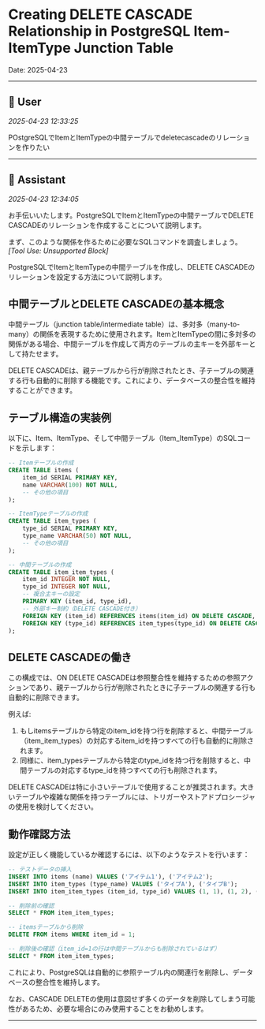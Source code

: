 # Creating DELETE CASCADE Relationship in PostgreSQL Item-ItemType Junction Table

Date: 2025-04-23

---

## 👤 User
*2025-04-23 12:33:25*

POstgreSQLでItemとItemTypeの中間テーブルでdeletecascadeのリレーションを作りたい

---

## 🤖 Assistant
*2025-04-23 12:34:05*

お手伝いいたします。PostgreSQLでItemとItemTypeの中間テーブルでDELETE CASCADEのリレーションを作成することについて説明します。

まず、このような関係を作るために必要なSQLコマンドを調査しましょう。
*[Tool Use: Unsupported Block]*



PostgreSQLでItemとItemTypeの中間テーブルを作成し、DELETE CASCADEのリレーションを設定する方法について説明します。

## 中間テーブルとDELETE CASCADEの基本概念

中間テーブル（junction table/intermediate table）は、多対多（many-to-many）の関係を表現するために使用されます。ItemとItemTypeの間に多対多の関係がある場合、中間テーブルを作成して両方のテーブルの主キーを外部キーとして持たせます。

DELETE CASCADEは、親テーブルから行が削除されたとき、子テーブルの関連する行も自動的に削除する機能です。これにより、データベースの整合性を維持することができます。

## テーブル構造の実装例

以下に、Item、ItemType、そして中間テーブル（Item_ItemType）のSQLコードを示します：

```sql
-- Itemテーブルの作成
CREATE TABLE items (
    item_id SERIAL PRIMARY KEY,
    name VARCHAR(100) NOT NULL,
    -- その他の項目
);

-- ItemTypeテーブルの作成
CREATE TABLE item_types (
    type_id SERIAL PRIMARY KEY,
    type_name VARCHAR(50) NOT NULL,
    -- その他の項目
);

-- 中間テーブルの作成
CREATE TABLE item_item_types (
    item_id INTEGER NOT NULL,
    type_id INTEGER NOT NULL,
    -- 複合主キーの設定
    PRIMARY KEY (item_id, type_id),
    -- 外部キー制約（DELETE CASCADE付き）
    FOREIGN KEY (item_id) REFERENCES items(item_id) ON DELETE CASCADE,
    FOREIGN KEY (type_id) REFERENCES item_types(type_id) ON DELETE CASCADE
);
```

## DELETE CASCADEの働き

この構成では、ON DELETE CASCADEは参照整合性を維持するための参照アクションであり、親テーブルから行が削除されたときに子テーブルの関連する行も自動的に削除できます。

例えば:
1. もしitemsテーブルから特定のitem_idを持つ行を削除すると、中間テーブル（item_item_types）の対応するitem_idを持つすべての行も自動的に削除されます。
2. 同様に、item_typesテーブルから特定のtype_idを持つ行を削除すると、中間テーブルの対応するtype_idを持つすべての行も削除されます。

DELETE CASCADEは特に小さいテーブルで使用することが推奨されます。大きいテーブルや複雑な関係を持つテーブルには、トリガーやストアドプロシージャの使用を検討してください。

## 動作確認方法

設定が正しく機能しているか確認するには、以下のようなテストを行います：

```sql
-- テストデータの挿入
INSERT INTO items (name) VALUES ('アイテム1'), ('アイテム2');
INSERT INTO item_types (type_name) VALUES ('タイプA'), ('タイプB');
INSERT INTO item_item_types (item_id, type_id) VALUES (1, 1), (1, 2), (2, 1);

-- 削除前の確認
SELECT * FROM item_item_types;

-- itemsテーブルから削除
DELETE FROM items WHERE item_id = 1;

-- 削除後の確認（item_id=1の行は中間テーブルからも削除されているはず）
SELECT * FROM item_item_types;
```

これにより、PostgreSQLは自動的に参照テーブル内の関連行を削除し、データベースの整合性を維持します。

なお、CASCADE DELETEの使用は意図せず多くのデータを削除してしまう可能性があるため、必要な場合にのみ使用することをお勧めします。

---
